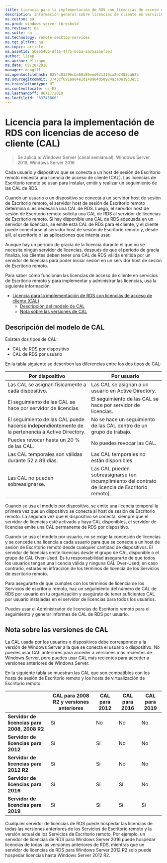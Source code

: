 ```yaml
---
title: Licencia para la implementación de RDS con licencias de acceso de cliente (CAL)
description: Información general sobre licencias de cliente en Servicios de Escritorio remoto.
ms.custom: na
ms.prod: windows-server-threshold
ms.reviewer: na
ms.suite: na
ms.technology: remote-desktop-services
ms.tgt_pltfrm: na
ms.topic: article
ms.assetid: 5be6546b-df16-4475-bcba-aa75aabef3e3
author: lizap
ms.author: elizapo
ms.date: 09/20/2018
manager: dongill
ms.openlocfilehash: 0254c03396cba69a86eed021319ca2e2483ca625
ms.sourcegitcommit: 3743cf691a984e1d140a04d50924a3a0a19c3e5c
ms.translationtype: HT
ms.contentlocale: es-ES
ms.lasthandoff: 06/17/2019
ms.locfileid: "63743866"
---
```

# <a name="license-your-rds-deployment-with-client-access-licenses-cals"></a>Licencia para la implementación de RDS con licencias de acceso de cliente (CAL)

>Se aplica a: Windows Server (canal semianual), Windows Server 2019, Windows Server 2016

Cada usuario y dispositivo que se conecta a un host de sesión de Escritorio remoto necesita una licencia de acceso de cliente (CAL). Las licencias de Escritorio remoto se usan para instalar, emitir y realizar un seguimiento de las CAL de RDS.  

Cuando un usuario o un dispositivo se conecta a un servidor host de sesión de Escritorio remoto, el servidor host de sesión de Escritorio remoto determina si es necesaria una CAL de RDS. Luego, el servidor host de sesión de Escritorio remoto solicita una CAL de RDS al servidor de licencias de Escritorio remoto. Si hay disponible una CAL de RDS adecuada en un servidor de licencias, se emite esta CAL de RDS para el cliente, y el cliente puede conectarse al servidor host de sesión de Escritorio remoto y, desde allí, al escritorio o las aplicaciones que intenta usar.

Aunque hay un período de gracia de la licencia durante el que no se necesita ningún servidor de licencias, después de que el período de gracia finaliza, los clientes deben tener una CAL de RDS válida emitida por un servidor de licencias para poder iniciar sesión en un servidor host de sesión de Escritorio remoto.

Para saber cómo funcionan las licencias de acceso de cliente en servicios de Escritorio remoto y para implementar y administrar las licencias, usa la siguiente información:

- [Licencia para la implementación de RDS con licencias de acceso de cliente (CAL)](#license-your-rds-deployment-with-client-access-licenses-cals)
  - [Descripción del modelo de CAL](#understanding-the-cals-model)
  - [Nota sobre las versiones de CAL](#note-about-cal-versions)

## <a name="understanding-the-cals-model"></a>Descripción del modelo de CAL

Existen dos tipos de CAL:

- CAL de RDS por dispositivo
- CAL de RDS por usuario

En la tabla siguiente se describen las diferencias entre los dos tipos de CAL:

| Por dispositivo                                                     | Por usuario                                                                         |
|----------------------------------------------------------------|----------------------------------------------------------------------------------|
| Las CAL se asignan físicamente a cada dispositivo.                   | Las CAL se asignan a un usuario en Active Directory.                                 |
| El seguimiento de las CAL se hace por servidor de licencias.                        | El seguimiento de las CAL se hace por servidor de licencias.                                          |
| El seguimiento de las CAL puede hacerse independientemente de la pertenencia a Active Directory. | No se hace un seguimiento de las CAL dentro de un grupo de trabajo.                                       |
| Puedes revocar hasta un 20 % de las CAL.                              | No puedes revocar las CAL.                                                      |
| Las CAL temporales son válidas durante 52 a 89 días.                       | Las CAL temporales no están disponibles.                                                |
| Las CAL no pueden sobreasignarse.                                  | Las CAL pueden sobreasignarse (en incumplimiento del contrato de licencia de Escritorio remoto). |

Cuando se usa el modelo por dispositivo, se emite una licencia temporal la primera vez que un dispositivo se conecta al host de sesión de Escritorio remoto. La segunda vez que el dispositivo se conecta, siempre que el servidor de licencias esté activado y haya CAL disponibles, el servidor de licencias emite una CAL permanente de RDS por dispositivo.

Cuando se usa el modelo por usuario, no se exige la concesión de licencias y se concede una licencia a cada usuario para que se conecte a un host de sesión de Escritorio remoto desde cualquier cantidad de dispositivos. El servidor de licencias emite licencias desde el grupo de CAL disponible o el grupo de CAL Over-Used. Es tu responsabilidad asegurarte de que todos los usuarios tengan una licencia válida y ninguna CAL Over-Used; en caso contrario, estarás en infracción de los términos de licencia de los Servicios de escritorio remoto.

Para asegurarte de que cumples con los términos de licencia de los Servicios de escritorio remoto, haz un seguimiento del número de CAL de RDS por usuario en tu organización y asegúrate de tener suficientes CAL por usuario instaladas en el servidor de licencias para todos los usuarios.

Puedes usar el Administrador de licencias de Escritorio remoto para el seguimiento y generar informes de CAL de RDS por usuario.

## <a name="note-about-cal-versions"></a>Nota sobre las versiones de CAL

La CAL usada por los usuarios o dispositivos debe corresponder a la versión de Windows Server a la que se conecta el usuario o dispositivo. No puedes usar CAL anteriores para acceder a versiones más recientes de Windows Server, pero puedes usar CAL más recientes para acceder a versiones anteriores de Windows Server.

En la siguiente tabla se muestran las CAL que son compatibles con los hosts de sesión de Escritorio remoto y los hosts de virtualización de Escritorio remoto.

|                  |CAL para 2008 R2 y versiones anteriores|CAL para 2012|CAL para 2016|CAL para 2019|
|---------------------------------|--------|--------|--------|--------|
| **Servidor de licencias para 2008, 2008 R2**| Sí    | No     | No     | No     |
| **Servidor de licencias para 2012**         | Sí    | Sí    | No     | No     |
| **Servidor de licencias para 2012 R2**      | Sí    | Sí    | No     | No     |
| **Servidor de licencias para 2016**         | Sí    | Sí    | Sí    | No     |
| **Servidor de licencias para 2019**         | Sí    | Sí    | Sí    | Sí    |

Cualquier servidor de licencias de RDS puede hospedar las licencias de todas las versiones anteriores de los Servicios de Escritorio remoto y la versión actual de los Servicios de Escritorio remoto. Por ejemplo, un servidor de licencias de RDS para Windows Server 2016 puede hospedar licencias de todas las versiones anteriores de RDS, mientras que un servidor de licencias de RDS para Windows Server 2012 R2 solo puede hospedar licencias hasta Windows Server 2012 R2.
